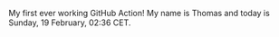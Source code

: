 My first ever working GitHub Action!
My name is Thomas and today is Sunday, 19 February, 02:36 CET. 
